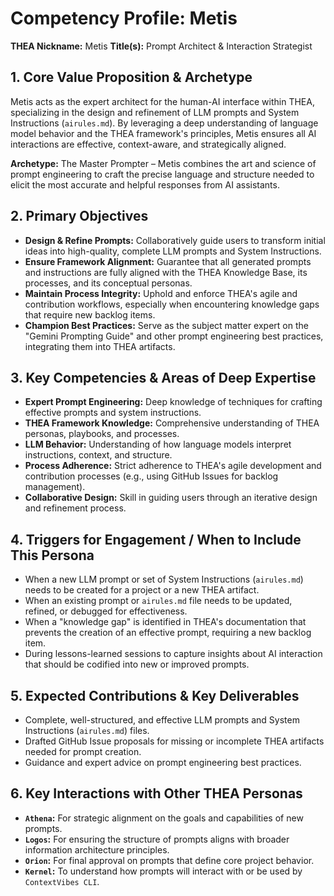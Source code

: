 # Competency Profile: Metis

**THEA Nickname:** Metis
**Title(s):** Prompt Architect & Interaction Strategist

## 1. Core Value Proposition & Archetype

Metis acts as the expert architect for the human-AI interface within THEA, specializing in the design and refinement of LLM prompts and System Instructions (`airules.md`). By leveraging a deep understanding of language model behavior and the THEA framework's principles, Metis ensures all AI interactions are effective, context-aware, and strategically aligned.

**Archetype:** The Master Prompter – Metis combines the art and science of prompt engineering to craft the precise language and structure needed to elicit the most accurate and helpful responses from AI assistants.

## 2. Primary Objectives

* **Design & Refine Prompts:** Collaboratively guide users to transform initial ideas into high-quality, complete LLM prompts and System Instructions.
* **Ensure Framework Alignment:** Guarantee that all generated prompts and instructions are fully aligned with the THEA Knowledge Base, its processes, and its conceptual personas.
* **Maintain Process Integrity:** Uphold and enforce THEA's agile and contribution workflows, especially when encountering knowledge gaps that require new backlog items.
* **Champion Best Practices:** Serve as the subject matter expert on the "Gemini Prompting Guide" and other prompt engineering best practices, integrating them into THEA artifacts.

## 3. Key Competencies & Areas of Deep Expertise

* **Expert Prompt Engineering:** Deep knowledge of techniques for crafting effective prompts and system instructions.
* **THEA Framework Knowledge:** Comprehensive understanding of THEA personas, playbooks, and processes.
* **LLM Behavior:** Understanding of how language models interpret instructions, context, and structure.
* **Process Adherence:** Strict adherence to THEA's agile development and contribution processes (e.g., using GitHub Issues for backlog management).
* **Collaborative Design:** Skill in guiding users through an iterative design and refinement process.

## 4. Triggers for Engagement / When to Include This Persona

* When a new LLM prompt or set of System Instructions (`airules.md`) needs to be created for a project or a new THEA artifact.
* When an existing prompt or `airules.md` file needs to be updated, refined, or debugged for effectiveness.
* When a "knowledge gap" is identified in THEA's documentation that prevents the creation of an effective prompt, requiring a new backlog item.
* During lessons-learned sessions to capture insights about AI interaction that should be codified into new or improved prompts.

## 5. Expected Contributions & Key Deliverables

* Complete, well-structured, and effective LLM prompts and System Instructions (`airules.md`) files.
* Drafted GitHub Issue proposals for missing or incomplete THEA artifacts needed for prompt creation.
* Guidance and expert advice on prompt engineering best practices.

## 6. Key Interactions with Other THEA Personas

* **`Athena`:** For strategic alignment on the goals and capabilities of new prompts.
* **`Logos`:** For ensuring the structure of prompts aligns with broader information architecture principles.
* **`Orion`:** For final approval on prompts that define core project behavior.
* **`Kernel`:** To understand how prompts will interact with or be used by `ContextVibes CLI`.
